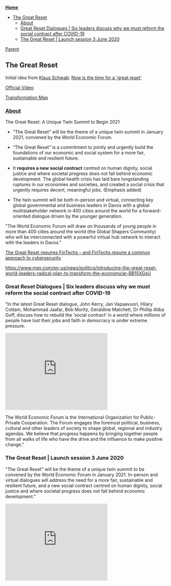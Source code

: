 <!-- START doctoc generated TOC please keep comment here to allow auto update -->
<!-- DON'T EDIT THIS SECTION, INSTEAD RE-RUN doctoc TO UPDATE -->
**[Home](#pages/blog/cv19/index)**

- [The Great Reset](#the-great-reset)
  - [About](#about)
  - [Great Reset Dialogues | Six leaders discuss why we must reform the social contract after COVID-19](#great-reset-dialogues--six-leaders-discuss-why-we-must-reform-the-social-contract-after-covid-19)
  - [The Great Reset | Launch session 3 June 2020](#the-great-reset--launch-session-3-june-2020)

<!-- END doctoc generated TOC please keep comment here to allow auto update -->

[Parent](#pages/blog/cv19/wef)

## The Great Reset

Initial idea from [Klaus Schwab](#pages/blog/cv19/people/klaus-schwab):
[Now is the time for a 'great reset'](https://www.weforum.org/agenda/2020/06/now-is-the-time-for-a-great-reset/)

[Official Video](https://www.weforum.org/great-reset)

[Transformation Map](https://intelligence.weforum.org/topics/a1G0X000006OLciUAG?tab=publications)


### [About](https://www.weforum.org/great-reset/about)
The Great Reset: A Unique Twin Summit to Begin 2021

  - “The Great Reset” will be the theme of a unique twin summit in January 
	2021, convened by the World Economic Forum.

  - “The Great Reset” is a commitment to jointly and urgently build the 
	foundations of our economic and social system for a more fair, sustainable 
	and resilient future.

  - It **requires a new social contract** centred on human dignity, social 
	justice and where societal progress does not fall behind economic 
	development. The global health crisis has laid bare longstanding ruptures 
	in our economies and societies, and created a social crisis that urgently 
	requires decent, meaningful jobs. (Emphasis added)

  - The twin summit will be both in-person and virtual, connecting key 
	global governmental and business leaders in Davos with a global 
	multistakeholder network in 400 cities around the world for a 
	forward-oriented dialogue driven by the younger generation.

"The World Economic Forum will draw on thousands of young people in more than 
400 cities around the world (the Global Shapers Community) who will be 
interconnected with a powerful virtual hub network to interact with the 
leaders in Davos."

[The Great Reset requires FinTechs – and FinTechs require a common approach to cybersecurity](https://www.weforum.org/agenda/2020/07/great-reset-fintech-financial-technology-cybersecurity-controls-cyber-resilience-businesses-consumers/)

https://www.msn.com/en-us/news/politics/introducing-the-great-reset-world-leaders-radical-plan-to-transform-the-economy/ar-BB15XGsU


### Great Reset Dialogues | Six leaders discuss why we must reform the social contract after COVID-19

"In the latest Great Reset dialogue, John Kerry, Jan Vapaavuori, Hilary Cottam, 
Mohammad Jaafar, Bob Moritz, Geraldine Matchett, Dr Phillip Atiba Goff, 
discuss how to rebuild the ‘social contract’ in a world where millions of 
people have lost their jobs and faith in democracy is under extreme pressure.

<iframe width="320" height="240" src="https://www.youtube.com/embed/ddGQTcuV-eg" frameborder="0" allow="accelerometer; autoplay; encrypted-media; gyroscope; picture-in-picture" allowfullscreen></iframe>

The World Economic Forum is the International Organization for Public-Private 
Cooperation. The Forum engages the foremost political, business, cultural and 
other leaders of society to shape global, regional and industry agendas. We 
believe that progress happens by bringing together people from all walks of 
life who have the drive and the influence to make positive change."

### The Great Reset | Launch session 3 June 2020

"The Great Reset” will be the theme of a unique twin summit to be convened by 
the World Economic Forum in January 2021. In-person and virtual dialogues will 
address the need for a more fair, sustainable and resilient future, and a new 
social contract centred on human dignity, social justice and where societal 
progress does not fall behind economic development."

<iframe width="320" height="240" src="https://www.youtube.com/embed/pfVdMWzKwjc" frameborder="0" allow="accelerometer; autoplay; encrypted-media; gyroscope; picture-in-picture" allowfullscreen></iframe>

